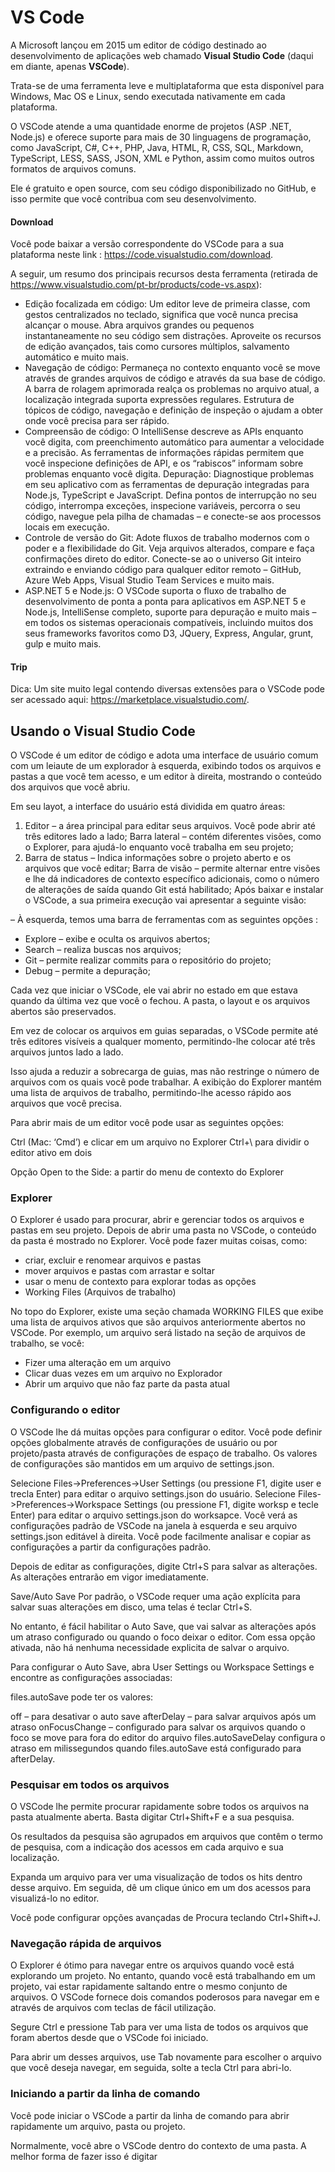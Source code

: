 # VS Code

A Microsoft lançou em 2015 um editor de código destinado ao desenvolvimento de aplicações web chamado **Visual Studio Code** (daqui em diante, apenas **VSCode**).

Trata-se de uma ferramenta leve e multiplataforma que esta disponível para Windows, Mac OS e Linux, sendo executada nativamente em cada plataforma.

O VSCode atende a uma quantidade enorme de projetos (ASP .NET, Node.js) e oferece suporte para mais de 30 linguagens de programação, como JavaScript, C#, C++, PHP, Java, HTML, R, CSS, SQL, Markdown, TypeScript, LESS, SASS, JSON, XML e Python, assim como muitos outros formatos de arquivos comuns.

Ele é gratuito e open source, com seu código disponibilizado no GitHub, e isso permite que você contribua com seu desenvolvimento.

#### Download
Você pode baixar a versão correspondente do VSCode para a sua plataforma neste link : https://code.visualstudio.com/download.

A seguir, um resumo dos principais recursos desta ferramenta (retirada de https://www.visualstudio.com/pt-br/products/code-vs.aspx):

 - Edição focalizada em código: Um editor leve de primeira classe, com gestos centralizados no teclado, significa que você nunca precisa alcançar o mouse. Abra arquivos grandes ou pequenos instantaneamente no seu código sem distrações. Aproveite os recursos de edição avançados, tais como cursores múltiplos, salvamento automático e muito mais.
 - Navegação de código: Permaneça no contexto enquanto você se move através de grandes arquivos de código e através da sua base de código. A barra de rolagem aprimorada realça os problemas no arquivo atual, a localização integrada suporta expressões regulares. Estrutura de tópicos de código, navegação e definição de inspeção o ajudam a obter onde você precisa para ser rápido.
 - Compreensão de código: O IntelliSense descreve as APIs enquanto você digita, com preenchimento automático para aumentar a velocidade e a precisão. As ferramentas de informações rápidas permitem que você inspecione definições de API, e os “rabiscos” informam sobre problemas enquanto você digita.
 Depuração: Diagnostique problemas em seu aplicativo com as ferramentas de depuração integradas para Node.js, TypeScript e JavaScript. Defina pontos de interrupção no seu código, interrompa exceções, inspecione variáveis, percorra o seu código, navegue pela pilha de chamadas – e conecte-se aos processos locais em execução.
- Controle de versão do Git: Adote fluxos de trabalho modernos com o poder e a flexibilidade do Git. Veja arquivos alterados, compare e faça confirmações direto do editor. Conecte-se ao o universo Git inteiro extraindo e enviando código para qualquer editor remoto – GitHub, Azure Web Apps, Visual Studio Team Services e muito mais.
- ASP.NET 5 e Node.js: O VSCode suporta o fluxo de trabalho de desenvolvimento de ponta a ponta para aplicativos em ASP.NET 5 e Node.js, IntelliSense completo, suporte para depuração e muito mais – em todos os sistemas operacionais compatíveis, incluindo muitos dos seus frameworks favoritos como D3, JQuery, Express, Angular, grunt, gulp e muito mais.

#### Trip

Dica: Um site muito legal contendo diversas extensões para o VSCode pode ser acessado aqui: https://marketplace.visualstudio.com/.

## Usando o Visual Studio Code

O VSCode é um editor de código e adota uma interface de usuário comum com um leiaute de um explorador à esquerda, exibindo todos os arquivos e pastas a que você tem acesso, e um editor à direita, mostrando o conteúdo dos arquivos que você abriu.

Em seu layot, a interface do usuário está dividida em quatro áreas:

1. Editor – a área principal para editar seus arquivos. Você pode abrir até três editores lado a lado;
Barra lateral – contém diferentes visões, como o Explorer, para ajudá-lo enquanto você trabalha em seu projeto;
2. Barra de status – Indica informações sobre o projeto aberto e os arquivos que você editar;
Barra de visão – permite alternar entre visões e lhe dá indicadores de contexto específico adicionais, como o número de alterações de saída quando Git está habilitado;
Após baixar e instalar o VSCode, a sua primeira execução vai apresentar a seguinte visão:

– À esquerda, temos uma barra de ferramentas com as seguintes opções :

- Explore – exibe e oculta os arquivos abertos;
- Search – realiza buscas nos arquivos;
- Git – permite realizar commits para o repositório do projeto;
- Debug – permite a depuração;

Cada vez que iniciar o VSCode, ele vai abrir no estado em que estava quando da última vez que você o fechou. A pasta, o layout e os arquivos abertos são preservados.

Em vez de colocar os arquivos em guias separadas, o VSCode permite até três editores visíveis a qualquer momento, permitindo-lhe colocar até três arquivos juntos lado a lado.

Isso ajuda a reduzir a sobrecarga de guias, mas não restringe o número de arquivos com os quais você pode trabalhar. A exibição do Explorer mantém uma lista de arquivos de trabalho, permitindo-lhe acesso rápido aos arquivos que você precisa.

Para abrir mais de um editor você pode usar as seguintes opções:

Ctrl (Mac: ‘Cmd’) e clicar em um arquivo no Explorer
 Ctrl+\  para dividir o editor ativo em dois

Opção Open to the Side: a partir do menu de contexto do Explorer

### Explorer

O Explorer é usado para procurar, abrir e gerenciar todos os arquivos e pastas em seu projeto. Depois de abrir uma pasta no VSCode, o conteúdo da pasta é mostrado no Explorer. Você pode fazer muitas coisas, como:

- criar, excluir e renomear arquivos e pastas
- mover arquivos e pastas com arrastar e soltar
- usar o menu de contexto para explorar todas as opções
- Working Files (Arquivos de trabalho)

No topo do Explorer, existe uma seção chamada WORKING FILES que exibe uma lista de arquivos ativos que são arquivos anteriormente abertos no VSCode. Por exemplo, um arquivo será listado na seção de arquivos de trabalho, se você:

- Fizer uma alteração em um arquivo
- Clicar duas vezes em um arquivo no Explorador
- Abrir um arquivo que não faz parte da pasta atual

### Configurando o editor

O VSCode lhe dá muitas opções para configurar o editor. Você pode definir opções globalmente através de configurações de usuário ou por projeto/pasta através de configurações de espaço de trabalho. Os valores de configurações são mantidos em um arquivo de settings.json.

Selecione Files->Preferences->User Settings (ou pressione F1, digite user e trecla Enter) para editar o arquivo settings.json do usuário.
Selecione Files->Preferences->Workspace Settings (ou pressione F1, digite worksp e tecle Enter) para editar o arquivo settings.json do worksapce.
Você verá as configurações padrão de VSCode na janela à esquerda e seu arquivo settings.json editável à direita. Você pode facilmente analisar e copiar as configurações a partir da configurações padrão.

Depois de editar as configurações, digite Ctrl+S para salvar as alterações. As alterações entrarão em vigor imediatamente.

Save/Auto Save
Por padrão, o VSCode requer uma ação explícita para salvar suas alterações em disco, uma telas é teclar Ctrl+S.

No entanto, é fácil habilitar o Auto Save, que vai salvar as alterações após um atraso configurado ou quando o foco deixar o editor. Com essa opção ativada, não há nenhuma necessidade explicita de salvar o arquivo.

Para configurar o Auto Save, abra User Settings ou Workspace Settings e encontre as configurações associadas:

files.autoSave pode ter os valores:

 off – para desativar o auto save
afterDelay – para salvar arquivos após um atraso
onFocusChange – configurado para salvar os arquivos quando o foco se move para fora do editor do arquivo
files.autoSaveDelay configura o atraso em milissegundos quando files.autoSave está configurado para afterDelay.

### Pesquisar em todos os arquivos

O VSCode lhe permite procurar rapidamente sobre todos os arquivos na pasta atualmente aberta. Basta digitar Ctrl+Shift+F e a sua pesquisa.

Os resultados da pesquisa são agrupados em arquivos que contêm o termo de pesquisa, com a indicação dos acessos em cada arquivo e sua localização.

Expanda um arquivo para ver uma visualização de todos os hits dentro desse arquivo. Em seguida, dê um clique único em um dos acessos para visualizá-lo no editor.

Você pode configurar opções avançadas de Procura teclando Ctrl+Shift+J.

### Navegação rápida de arquivos

O Explorer é ótimo para navegar entre os arquivos quando você está explorando um projeto. No entanto, quando você está trabalhando em um projeto, vai estar rapidamente saltando entre o mesmo conjunto de arquivos. O VSCode fornece dois comandos poderosos para navegar em e através de arquivos com teclas de fácil utilização.

Segure Ctrl e pressione Tab para ver uma lista de todos os arquivos que foram abertos desde que o VSCode foi iniciado.

Para abrir um desses arquivos, use Tab novamente para escolher o arquivo que você deseja navegar, em seguida, solte a tecla Ctrl para abri-lo.

### Iniciando a partir da linha de comando

Você pode iniciar o VSCode a partir da linha de comando para abrir rapidamente um arquivo, pasta ou projeto.

Normalmente, você abre o VSCode dentro do contexto de uma pasta. A melhor forma de fazer isso é digitar